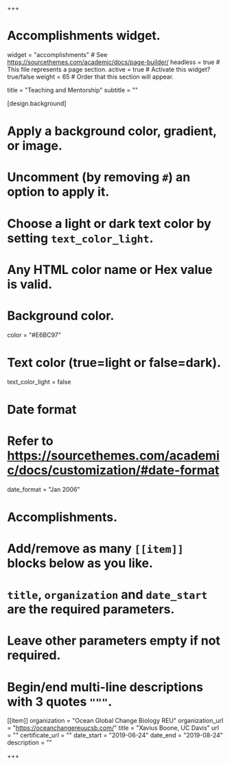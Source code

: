 +++
# Accomplishments widget.
widget = "accomplishments"  # See https://sourcethemes.com/academic/docs/page-builder/
headless = true  # This file represents a page section.
active = true # Activate this widget? true/false
weight = 65  # Order that this section will appear.

title = "Teaching and Mentorship"
subtitle = ""

[design.background]
  # Apply a background color, gradient, or image.
  #   Uncomment (by removing `#`) an option to apply it.
  #   Choose a light or dark text color by setting `text_color_light`.
  #   Any HTML color name or Hex value is valid.
    
  # Background color.
  color = "#E6BC97"
  
   # Text color (true=light or false=dark).
  text_color_light = false

# Date format
#   Refer to https://sourcethemes.com/academic/docs/customization/#date-format
date_format = "Jan 2006"

# Accomplishments.
#   Add/remove as many `[[item]]` blocks below as you like.
#   `title`, `organization` and `date_start` are the required parameters.
#   Leave other parameters empty if not required.
#   Begin/end multi-line descriptions with 3 quotes `"""`.

[[item]]
  organization = "Ocean Global Change Biology REU"
  organization_url = "https://oceanchangereuucsb.com/"
  title = "Xavius Boone, UC Davis"
  url = ""
  certificate_url = ""
  date_start = "2019-06-24"
  date_end = "2019-08-24"
  description = ""
  
+++
